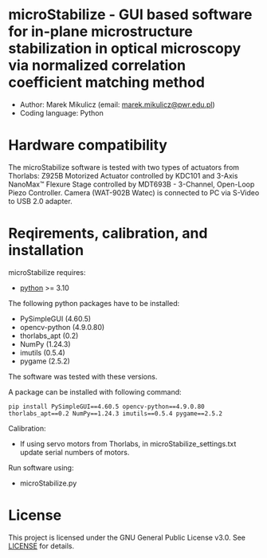 # microStabilize - GUI based software for in-plane microstructure stabilization in optical microscopy via normalized correlation coefficient matching method
- Author: Marek Mikulicz (email: marek.mikulicz@pwr.edu.pl)
- Coding language: Python 

# Hardware compatibility
The microStabilize software is tested with two types of actuators from Thorlabs: Z925B Motorized Actuator controlled by KDC101 and 3-Axis NanoMax™ Flexure Stage controlled by MDT693B - 3-Channel, Open-Loop Piezo Controller. Camera (WAT-902B Watec) is connected to PC via S-Video to USB 2.0 adapter.

# Reqirements, calibration, and installation
microStabilize requires:
- [python](https://www.python.org/downloads/) >= 3.10

The following python packages have to be installed:
- PySimpleGUI (4.60.5)
- opencv-python (4.9.0.80)
- thorlabs_apt (0.2)
- NumPy (1.24.3)
- imutils (0.5.4)
- pygame (2.5.2)

The software was tested with these versions.

A package can be installed with following command:
```
pip install PySimpleGUI==4.60.5 opencv-python==4.9.0.80 thorlabs_apt==0.2 NumPy==1.24.3 imutils==0.5.4 pygame==2.5.2 
```

Calibration:
- If using servo motors from Thorlabs, in microStabilize_settings.txt update serial numbers of motors.

Run software using:
- microStabilize.py


# License
This project is licensed under the GNU General Public License v3.0. See [LICENSE](LICENSE) for details.
